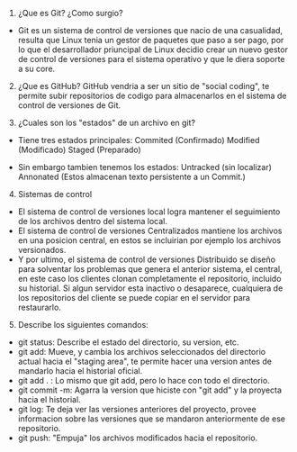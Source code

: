 1. ¿Que es Git? ¿Como surgio?
- Git es un sistema de control de versiones que nacio de una casualidad, resulta que Linux tenia un gestor de paquetes que paso a ser pago, por lo que el desarrollador priuncipal de Linux decidio crear un nuevo gestor de control de versiones para el sistema operativo y que le diera soporte a su core.

2. ¿Que es GitHub?
GitHub vendria a ser un sitio de "social coding", te permite subir repositorios de codigo para almacenarlos en el sistema de control de versiones de Git.

3. ¿Cuales son los "estados" de un archivo en git?
- Tiene tres estados principales:
Commited (Confirmado)
Modified (Modificado)
Staged (Preparado)

- Sin embargo tambien tenemos los estados:
Untracked (sin localizar)
Annonated (Estos almacenan texto persistente a un Commit.)

4. Sistemas de control

- El sistema de control de versiones local logra mantener el seguimiento de los archivos dentro del sistema local. 
- El sistema de control de versiones Centralizados mantiene los archivos en una posicion central, en estos se incluirian por ejemplo los archivos versionados.
- Y por ultimo, el sistema de control de versiones Distribuido se diseño para solventar los problemas que genera el anterior sistema, el central, en este caso los clientes clonan completamente el repositorio, incluido su historial. Si algun servidor esta inactivo o desaparece, cualquiera de los repositorios del cliente se puede copiar en el servidor para restaurarlo.

5. Describe los siguientes comandos:
- git status: Describe el estado del directorio, su version, etc.
- git add: Mueve, y cambia los archivos seleccionados del directorio actual hacia el "staging area", te permite hacer una version antes de mandarlo hacia el historial oficial.
- git add . : Lo mismo que git add, pero lo hace con todo el directorio.
- git commit -m: Agarra la version que hiciste con "git add" y la proyecta hacia el historial.
- git log: Te deja ver las versiones anteriores del proyecto, provee informacion sobre las versiones que se mandaron anteriormente de ese repositorio.
- git push: "Empuja" los archivos modificados hacia el repositorio.




